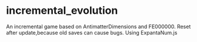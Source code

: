 # incremental_evolution
An incremental game based on AntimatterDimensions and FE000000.
Reset after update,because old saves can cause bugs.
Using ExpantaNum.js
